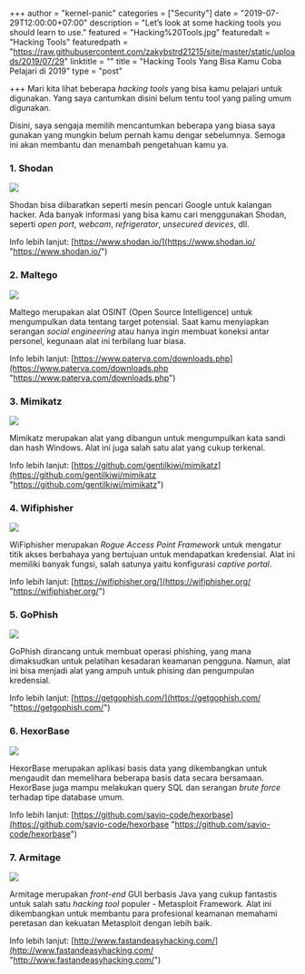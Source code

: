 +++
author = "kernel-panic"
categories = ["Security"]
date = "2019-07-29T12:00:00+07:00"
description = "Let’s look at some hacking tools you should learn to use."
featured = "Hacking%20Tools.jpg"
featuredalt = "Hacking Tools"
featuredpath = "https://raw.githubusercontent.com/zakybstrd21215/site/master/static/uploads/2019/07/29"
linktitle = ""
title = "Hacking Tools Yang Bisa Kamu Coba Pelajari di 2019"
type = "post"

+++
Mari kita lihat beberapa _hacking tools_ yang bisa kamu pelajari untuk digunakan. Yang saya cantumkan disini belum tentu tool yang paling umum digunakan.

Disini, saya sengaja memilih mencantumkan beberapa yang biasa saya gunakan yang mungkin belum pernah kamu dengar sebelumnya. Semoga ini akan membantu dan menambah pengetahuan kamu ya.

### 1. Shodan

![](/uploads/2019/07/29/shodan-768x329.jpg)

Shodan bisa diibaratkan seperti mesin pencari Google untuk kalangan hacker. Ada banyak informasi yang bisa kamu cari menggunakan Shodan, seperti _open port_, _webcam_, _refrigerator_, _unsecured devices_, dll.

Info lebih lanjut: [https://www.shodan.io/](https://www.shodan.io/ "https://www.shodan.io/")

### 2. Maltego

![](/uploads/2019/07/29/Maltego-768x607.jpg)

Maltego merupakan alat OSINT (Open Source Intelligence) untuk mengumpulkan data tentang target potensial. Saat kamu menyiapkan serangan _social engineering_ atau hanya ingin membuat koneksi antar personel, kegunaan alat ini terbilang luar biasa.

Info lebih lanjut: [https://www.paterva.com/downloads.php](https://www.paterva.com/downloads.php "https://www.paterva.com/downloads.php")

### 3. Mimikatz

![](/uploads/2019/07/29/Mimikatz.jpg)

Mimikatz merupakan alat yang dibangun untuk mengumpulkan kata sandi dan hash Windows. Alat ini juga salah satu alat yang cukup terkenal.

Info lebih lanjut: [https://github.com/gentilkiwi/mimikatz](https://github.com/gentilkiwi/mimikatz "https://github.com/gentilkiwi/mimikatz")

### 4. Wifiphisher

![](/uploads/2019/07/29/Wifiphisher.jpg)

WiFiphisher merupakan _Rogue Access Point Framework_ untuk mengatur titik akses berbahaya yang bertujuan untuk mendapatkan kredensial. Alat ini memiliki banyak fungsi, salah satunya yaitu konfigurasi _captive portal_.

Info lebih lanjut: [https://wifiphisher.org/](https://wifiphisher.org/ "https://wifiphisher.org/")

### 5. GoPhish

![](/uploads/2019/07/29/GoPhish.jpg)

GoPhish dirancang untuk membuat operasi phishing, yang mana dimaksudkan untuk pelatihan kesadaran keamanan pengguna. Namun, alat ini bisa menjadi alat yang ampuh untuk phising dan pengumpulan kredensial.

Info lebih lanjut: [https://getgophish.com/](https://getgophish.com/ "https://getgophish.com/")

### 6. HexorBase

![](/uploads/2019/07/29/hexorbase-768x832.jpg)

HexorBase merupakan aplikasi basis data yang dikembangkan untuk mengaudit dan memelihara beberapa basis data secara bersamaan. HexorBase juga mampu melakukan query SQL dan serangan _brute force_ terhadap tipe database umum.

Info lebih lanjut: [https://github.com/savio-code/hexorbase](https://github.com/savio-code/hexorbase "https://github.com/savio-code/hexorbase")

### 7. Armitage

![](/uploads/2019/07/29/Armitage-768x422.jpg)

Armitage merupakan _front-end_ GUI berbasis Java yang cukup fantastis untuk salah satu _hacking tool_ populer - Metasploit Framework. Alat ini dikembangkan untuk membantu para profesional keamanan memahami peretasan dan kekuatan Metasploit dengan lebih baik.

Info lebih lanjut: [http://www.fastandeasyhacking.com/](http://www.fastandeasyhacking.com/ "http://www.fastandeasyhacking.com/")
